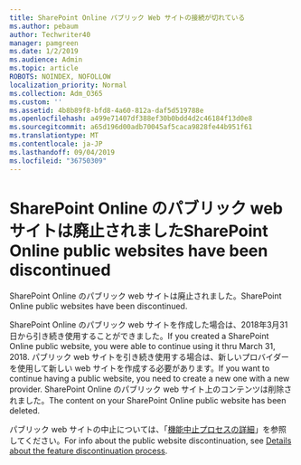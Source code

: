 ```yaml
---
title: SharePoint Online パブリック Web サイトの接続が切れている
ms.author: pebaum
author: Techwriter40
manager: pamgreen
ms.date: 1/2/2019
ms.audience: Admin
ms.topic: article
ROBOTS: NOINDEX, NOFOLLOW
localization_priority: Normal
ms.collection: Adm_O365
ms.custom: ''
ms.assetid: 4b8b89f8-bfd8-4a60-812a-daf5d519788e
ms.openlocfilehash: a499e71407df388ef30b0bdd4d2c46184f13d0e8
ms.sourcegitcommit: a65d196d00adb70045af5caca9828fe44b951f61
ms.translationtype: MT
ms.contentlocale: ja-JP
ms.lasthandoff: 09/04/2019
ms.locfileid: "36750309"
---
```

# <a name="sharepoint-online-public-websites-have-been-discontinued"></a><span data-ttu-id="1634a-102">SharePoint Online のパブリック web サイトは廃止されました</span><span class="sxs-lookup"><span data-stu-id="1634a-102">SharePoint Online public websites have been discontinued</span></span>

<span data-ttu-id="1634a-103">SharePoint Online のパブリック web サイトは廃止されました。</span><span class="sxs-lookup"><span data-stu-id="1634a-103">SharePoint Online public websites have been discontinued.</span></span>

<span data-ttu-id="1634a-104">SharePoint Online のパブリック web サイトを作成した場合は、2018年3月31日から引き続き使用することができました。</span><span class="sxs-lookup"><span data-stu-id="1634a-104">If you created a SharePoint Online public website, you were able to continue using it thru March 31, 2018.</span></span> <span data-ttu-id="1634a-105">パブリック web サイトを引き続き使用する場合は、新しいプロバイダーを使用して新しい web サイトを作成する必要があります。</span><span class="sxs-lookup"><span data-stu-id="1634a-105">If you want to continue having a public website, you need to create a new one with a new provider.</span></span> <span data-ttu-id="1634a-106">SharePoint Online のパブリック web サイト上のコンテンツは削除されました。</span><span class="sxs-lookup"><span data-stu-id="1634a-106">The content on your SharePoint Online public website has been deleted.</span></span>

<span data-ttu-id="1634a-107">パブリック web サイトの中止については、「[機能中止プロセスの詳細](https://go.microsoft.com/fwlink/?linkid=866980)」を参照してください。</span><span class="sxs-lookup"><span data-stu-id="1634a-107">For info about the public website discontinuation, see [Details about the feature discontinuation process](https://go.microsoft.com/fwlink/?linkid=866980).</span></span>

